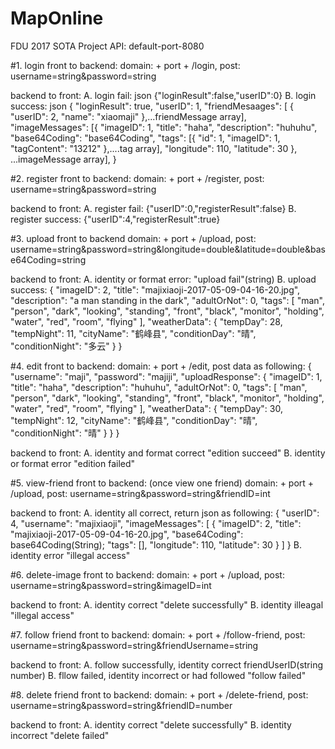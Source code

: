# MapOnline
FDU 2017 SOTA Project
API: default-port-8080

#1. login
front to backend:
domain: + port + /login, post: username=string&password=string

backend to front:
A. login fail: json
{"loginResult":false,"userID":0}
B. login success: json
{
    "loginResult": true,
    "userID": 1,
    "friendMesaages": [
        {
            "userID": 2,
            "name": "xiaomaji"
        },...friendMessage array],
    "imageMessages": [{
        "imageID": 1,
        "title": "haha",
        "description": "huhuhu",
         "base64Coding": "base64Coding",
        "tags": [{
      "id": 1,
             "imageID": 1,
             "tagContent": "13212"
              },....tag array],
        "longitude": 110,
        "latitude": 30
        }, ...imageMessage array],
}

#2. register
front to backend:
domain: + port + /register, post: username=string&password=string

backend to front:
A. register fail:
{"userID":0,"registerResult":false}
B. register success:
{"userID":4,"registerResult":true}

#3. upload
front to backend
domain: + port + /upload, post: username=string&password=string&longitude=double&latitude=double&base64Coding=string

backend to front:
A. identity or format error:
"upload fail"(string)
B. upload success:
{
    "imageID": 2,
    "title": "majixiaoji-2017-05-09-04-16-20.jpg",
    "description": "a man standing in the dark",
    "adultOrNot": 0,
    "tags": [
        "man",
        "person",
        "dark",
        "looking",
        "standing",
        "front",
        "black",
        "monitor",
        "holding",
        "water",
        "red",
        "room",
        "flying"
    ],
    "weatherData": {
        "tempDay": 28,
        "tempNight": 11,
        "cityName": "鹤峰县",
        "conditionDay": "晴",
        "conditionNight": "多云"
    }
}

#4. edit
front to backend:
domain: + port + /edit, post data as following:
{
    "username": "maji",
    "password": "majiji",
    "uploadResponse": {
        "imageID": 1,
        "title": "haha",
        "description": "huhuhu",
        "adultOrNot": 0,
        "tags": [
            "man",
            "person",
            "dark",
            "looking",
            "standing",
            "front",
            "black",
            "monitor",
            "holding",
            "water",
            "red",
            "room",
            "flying"
        ],
        "weatherData": {
            "tempDay": 30,
            "tempNight": 12,
            "cityName": "鹤峰县",
            "conditionDay": "晴",
            "conditionNight": "晴"
        }
    }
}

backend to front:
A. identity and format correct
"edition succeed"
B. identity or format error
"edition failed"

#5. view-friend
front to backend: (once view one friend)
domain: + port + /upload, post: username=string&password=string&friendID=int

backend to front:
A. identity all correct, return json as following:
{
    "userID": 4,
    "username": "majixiaoji",
    "imageMessages": [
        {
            "imageID": 2,
            "title": "majixiaoji-2017-05-09-04-16-20.jpg",
            "base64Coding": base64Coding(String);
            "tags": [],
            "longitude": 110,
            "latitude": 30
        }
    ]
}
B. identity error
"illegal access"

#6. delete-image
front to backend:
domain: + port + /upload, post: username=string&password=string&imageID=int

backend to front:
A. identity correct
"delete successfully"
B. identity illeagal
"illegal access"

#7. follow friend
front to backend:
domain: + port + /follow-friend, post: username=string&password=string&friendUsername=string

backend to front:
A. follow successfully, identity correct
friendUserID(string number)
B. fllow failed, identity incorrect or had followed
"follow failed"

#8. delete friend
front to backend:
domain: + port + /delete-friend, post: username=string&password=string&friendID=number

backend to front:
A. identity correct
"delete successfully"
B. identity incorrect
"delete failed"